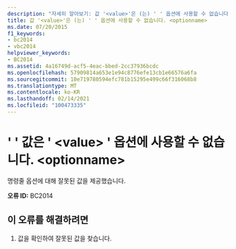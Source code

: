 ```yaml
---
description: "자세히 알아보기: 값 '<value>'은 (는) ' ' 옵션에 사용할 수 없습니다. <optionname>"
title: 값 '<value>'은 (는) ' ' 옵션에 사용할 수 없습니다. <optionname>
ms.date: 07/20/2015
f1_keywords:
- bc2014
- vbc2014
helpviewer_keywords:
- BC2014
ms.assetid: 4a16749d-acf5-4eac-bbed-2cc37936bcdc
ms.openlocfilehash: 57909814a653e1e94c8776efe13cb1e66576a6fa
ms.sourcegitcommit: 10e719780594efc781b15295e499c66f316068b8
ms.translationtype: MT
ms.contentlocale: ko-KR
ms.lasthandoff: 02/14/2021
ms.locfileid: "100473335"
---
```

# <a name="the-value-value-is-invalid-for-option-optionname"></a>' ' 값은 ' \<value> ' 옵션에 사용할 수 없습니다. \<optionname>

명령줄 옵션에 대해 잘못된 값을 제공했습니다.  
  
 **오류 ID:** BC2014  
  
## <a name="to-correct-this-error"></a>이 오류를 해결하려면  
  
1. 값을 확인하여 잘못된 값을 찾습니다.
